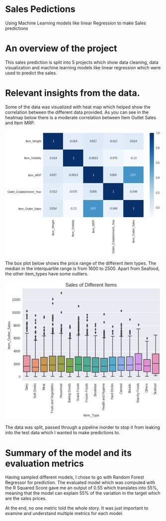 # Sales Pedictions

Using Machine Learning models like linear Regression to make Sales predictions

# An overview of the project
This sales prediction is split into 5 projects which show data cleaning, data visualization and machine learning models like linear regression which were used to predict the sales.   

# Relevant insights from the data.
Some of the data was visualized with heat map which helped show the correlation between the different data provided. As you can see in the heatmap below there is a moderate correlation between Item Outlet Sales and Item MRP. 

![alt text](Unknown-4.png)

The box plot below shows the price range of the different item types. The median in the interquartile range is from 1600 to 2500. Apart from Seafood, the other item_types have some outliers.

![alt text](Unknown-5.png)

The data was split, passed through a pipeline inorder to stop it from leaking into the test data which I wanted to make predictions to. 

# Summary of the model and its evaluation metrics

Having sampled different models, I chose to go with Random Forest Regressor for prediction. The evaluated model which was computed with the R Squared Score gave me an output of 0.55 which translates into 55%, meaning that the model can explain 55% of the variation in the target which are the sales prices. 

At the end, no one metric told the whole story. It was just important to examine and understand multiple metrics for each model.
